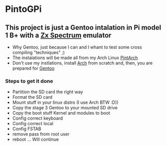 # PintoGPi
## This project is just a Gentoo intalation in Pi model 1 B+ with a [Zx Spectrum](https://en.wikipedia.org/wiki/ZX_Spectrum) emulator
- Why Gentoo, just because I can and I whant to test some cross compiling "techniques" ;)
- The instalations will be made all from  my Arch Linux [PintArch](https://github.com/dpnpinto/PintArch)
- Don't use my instlations, install [Arch](https://archlinux.org) from scratch and, then, you are prepared for [Gentoo](https://www.gentoo.org)

### Steps to get it done

- Partition the SD card the right way
- Format the SD card
- Mount stuff in your linux distro (I use Arch BTW :D))
- Copy the stage 3 Gentoo to your mounted SD drive
- Copy the boot stuff Kernel and modules to boot
- Config correct keyboard
- Config correct local
- Config FSTAB
- remove pass from root user
- reboot
... Will continue

